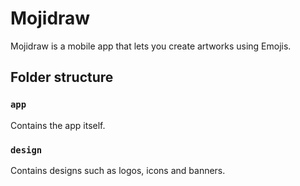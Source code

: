 # Mojidraw

Mojidraw is a mobile app that lets you create artworks using Emojis.

## Folder structure

### `app`

Contains the app itself.

### `design`

Contains designs such as logos, icons and banners.